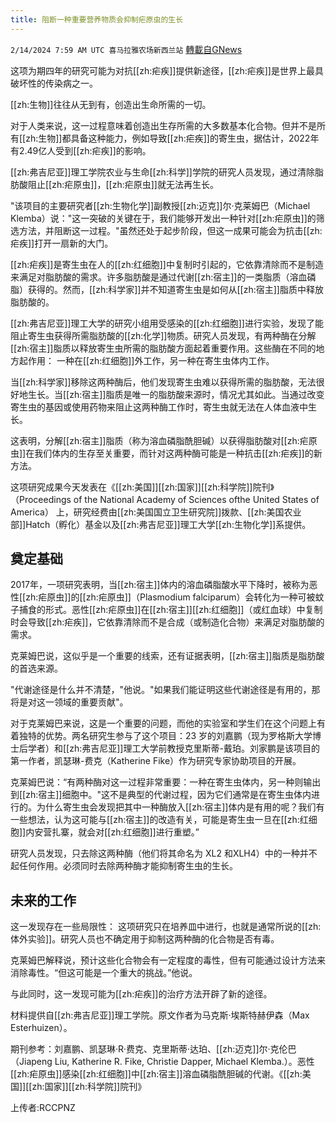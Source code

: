 ```yaml
---
title: 阻断一种重要营养物质会抑制疟原虫的生长
---
```

`2/14/2024 7:59 AM UTC 喜马拉雅农场新西兰站` [轉載自GNews](https://gnews.org/articles/2304821)

这项为期四年的研究可能为对抗[[zh:疟疾]]提供新途径，[[zh:疟疾]]是世界上最具破坏性的传染病之一。

[[zh:生物]]往往从无到有，创造出生命所需的一切。

对于人类来说，这一过程意味着创造出生存所需的大多数基本化合物。但并不是所有[[zh:生物]]都具备这种能力，例如导致[[zh:疟疾]]的寄生虫，据估计，2022年有2.49亿人受到[[zh:疟疾]]的影响。

[[zh:弗吉尼亚]]理工学院农业与生命[[zh:科学]]学院的研究人员发现，通过清除脂肪酸阻止[[zh:疟原虫]]，[[zh:疟原虫]]就无法再生长。

"该项目的主要研究者[[zh:生物化学]]副教授[[zh:迈克]]尔·克莱姆巴（Michael Klemba）说："这一突破的关键在于，我们能够开发出一种针对[[zh:疟原虫]]的筛选方法，并阻断这一过程。"虽然还处于起步阶段，但这一成果可能会为抗击[[zh:疟疾]]打开一扇新的大门。

[[zh:疟疾]]是寄生虫在人的[[zh:红细胞]]中复制时引起的，它依靠清除而不是制造来满足对脂肪酸的需求。许多脂肪酸是通过代谢[[zh:宿主]]的一类脂质（溶血磷脂）获得的。然而，[[zh:科学家]]并不知道寄生虫是如何从[[zh:宿主]]脂质中释放脂肪酸的。

[[zh:弗吉尼亚]]理工大学的研究小组用受感染的[[zh:红细胞]]进行实验，发现了能阻止寄生虫获得所需脂肪酸的[[zh:化学]]物质。研究人员发现，有两种酶在分解[[zh:宿主]]脂质以释放寄生虫所需的脂肪酸方面起着重要作用。这些酶在不同的地方起作用： 一种在[[zh:红细胞]]外工作，另一种在寄生虫体内工作。

当[[zh:科学家]]移除这两种酶后，他们发现寄生虫难以获得所需的脂肪酸，无法很好地生长。当[[zh:宿主]]脂质是唯一的脂肪酸来源时，情况尤其如此。当通过改变寄生虫的基因或使用药物来阻止这两种酶工作时，寄生虫就无法在人体血液中生长。

这表明，分解[[zh:宿主]]脂质（称为溶血磷脂酰胆碱）以获得脂肪酸对[[zh:疟原虫]]在我们体内的生存至关重要，而针对这两种酶可能是一种抗击[[zh:疟疾]]的新方法。

这项研究成果今天发表在《[[zh:美国]][[zh:国家]][[zh:科学院]]院刊》（Proceedings of the National Academy of Sciences ofthe United States of America） 上，研究经费由[[zh:美国国立卫生研究院]]拨款、[[zh:美国农业部]]Hatch（孵化）基金以及[[zh:弗吉尼亚]]理工大学[[zh:生物化学]]系提供。

## 奠定基础

2017年，一项研究表明，当[[zh:宿主]]体内的溶血磷脂酸水平下降时，被称为恶性[[zh:疟原虫]]的[[zh:疟原虫]]（Plasmodium falciparum）会转化为一种可被蚊子捕食的形式。恶性[[zh:疟原虫]]在[[zh:宿主]][[zh:红细胞]]（或红血球）中复制时会导致[[zh:疟疾]]，它依靠清除而不是合成（或制造化合物）来满足对脂肪酸的需求。

克莱姆巴说，这似乎是一个重要的线索，还有证据表明，[[zh:宿主]]脂质是脂肪酸的首选来源。

"代谢途径是什么并不清楚，"他说。"如果我们能证明这些代谢途径是有用的，那将是对这一领域的重要贡献"。

对于克莱姆巴来说，这是一个重要的问题，而他的实验室和学生们在这个问题上有着独特的优势。两名研究生参与了这个项目：23 岁的刘嘉鹏（现为罗格斯大学博士后学者）和[[zh:弗吉尼亚]]理工大学前教授克里斯蒂\-戴珀。刘家鹏是该项目的第一作者，凯瑟琳\-费克（Katherine Fike）作为研究专家协助项目的开展。

克莱姆巴说：“有两种酶对这一过程非常重要：一种在寄生虫体内，另一种则输出到[[zh:宿主]]细胞中。"这不是典型的代谢过程，因为它们通常是在寄生虫体内进行的。为什么寄生虫会发现把其中一种酶放入[[zh:宿主]]体内是有用的呢？我们有一些想法，认为这可能与[[zh:宿主]]的改造有关，可能是寄生虫一旦在[[zh:红细胞]]内安营扎寨，就会对[[zh:红细胞]]进行重塑。”

研究人员发现，只去除这两种酶（他们将其命名为 XL2 和XLH4）中的一种并不起任何作用。必须同时去除两种酶才能抑制寄生虫的生长。

## 未来的工作

这一发现存在一些局限性： 这项研究只在培养皿中进行，也就是通常所说的[[zh:体外实验]]。研究人员也不确定用于抑制这两种酶的化合物是否有毒。

克莱姆巴解释说，预计这些化合物会有一定程度的毒性，但有可能通过设计方法来消除毒性。“但这可能是一个重大的挑战。”他说。

与此同时，这一发现可能为[[zh:疟疾]]的治疗方法开辟了新的途径。

材料提供自[[zh:弗吉尼亚]]理工学院。原文作者为马克斯·埃斯特赫伊森（Max Esterhuizen）。

期刊参考：刘嘉鹏、凯瑟琳·R·费克、克里斯蒂·达珀、[[zh:迈克]]尔·克伦巴（Jiapeng Liu, Katherine R. Fike, Christie Dapper, Michael Klemba.）。恶性[[zh:疟原虫]]感染[[zh:红细胞]]中[[zh:宿主]]溶血磷脂酰胆碱的代谢。《[[zh:美国]][[zh:国家]][[zh:科学院]]院刊》

上传者:RCCPNZ
